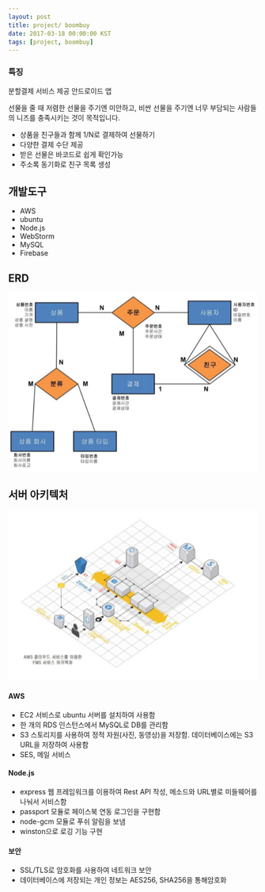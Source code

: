 ```yaml
---
layout: post
title: project/ boombuy
date: 2017-03-18 00:00:00 KST
tags: [project, boombuy]
---
```


### 특징

분할결제 서비스 제공 안드로이드 앱

선물을 줄 때 저렴한 선물을 주기엔 미안하고, 비싼 선물을 주기엔 너무 부담되는 사람들의 니즈를 충족시키는 것이 목적입니다.

- 상품을 ​친구들과 ​함께 1/N로 ​결제하여 ​선물하기
- 다양한 ​결제 ​수단 ​제공
- 받은 ​선물은 ​바코드로 ​쉽게 ​확인가능
- 주소록 ​동기화로 ​친구 ​목록 ​생성




## 개발도구

- AWS
- ubuntu
- Node.js
- WebStorm
- MySQL
- Firebase




## ERD

![erd](/assets/img/project/boombuy-erd.png)




## 서버 아키텍처

![server_architecture](/assets/img/project/boombuy-server_architecture.png)


#### AWS

- EC2​ ​서비스로​ ​ubuntu​ ​서버를​ ​설치하여​ ​사용함
- 한​ ​개의​ ​RDS​ ​인스턴스에서​ ​MySQL로​ ​DB를​ ​관리함
- S3​ ​스토리지를​ ​사용하여​ ​정적​ ​자원(사진,​ ​동영상)을​ ​저장함. 데이터베이스에는​ ​S3​ ​URL을​ ​저장하여​ ​사용함
- SES,​ ​메일​ ​서비스


#### Node.js

- ​express 웹 프레임워크를 이용하여 Rest API 작성, 메소드와 URL별로 미들웨어를 나눠서 서비스함
- ​passport 모듈로 페이스북 연동 로그인을 구현함
- node-gcm​ ​모듈로​ ​푸쉬​ ​알림을​ ​보냄
- winston으로​ ​로깅​ ​기능​ ​구현


#### 보안

- SSL/TLS로​ ​암호화를​ ​사용하여​ ​네트워크​ ​보안
- 데이터베이스에​ ​저장되는​ ​개인​ ​정보는​ ​AES256,​ ​SHA256을​ ​통해​ ​암호화
